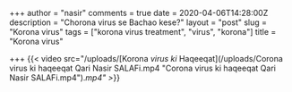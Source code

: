 +++
author = "nasir"
comments = true
date = 2020-04-06T14:28:00Z
description = "Chorona virus se Bachao kese?"
layout = "post"
slug = "Korona virus"
tags = ["korona virus treatment", "virus", "korona"]
title = "Korona virus"

+++
{{< video src="/uploads/[Korona _virus ki_  Haqeeqat](/uploads/Corona virus ki haqeeqat Qari Nasir SALAFi.mp4 "Corona virus ki haqeeqat Qari Nasir SALAFi.mp4")._mp4" >_}}